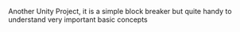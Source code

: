 Another Unity Project, it is a simple block breaker but quite handy to understand very important  basic concepts
